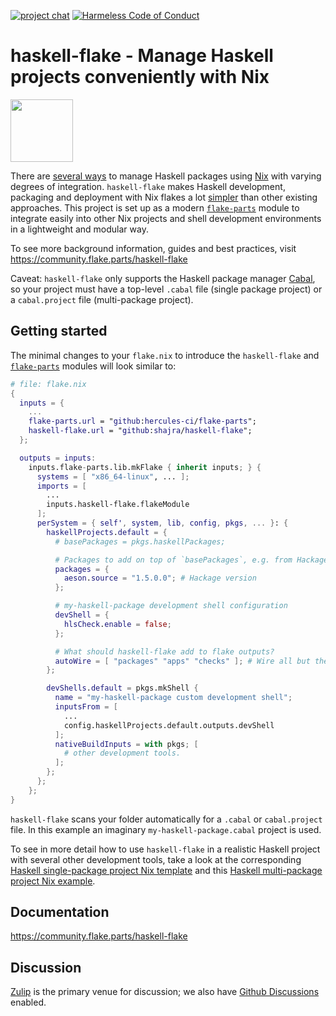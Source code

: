 [![project chat](https://img.shields.io/badge/zulip-join_chat-brightgreen.svg)](https://nixos.zulipchat.com/#narrow/stream/413949-haskell-flake)
[![Harmeless Code of Conduct](https://img.shields.io/badge/harmless-8A2BE2)](https://srid.ca/coc "This project follows the 'Harmlessness Code of Conduct'")

# haskell-flake - Manage Haskell projects conveniently with Nix

<img src="./doc/haskell-flake.webp" width=100 />

There are [several ways](https://nixos.asia/en/haskell) to manage Haskell packages using [Nix](https://nixos.asia/en/nix) with varying degrees of integration.  `haskell-flake` makes Haskell development, packaging and deployment with Nix flakes a lot [simpler](https://community.flake.parts/haskell-flake/start#under-the-hood) than other existing approaches.  This project is set up as a modern [`flake-parts`](https://flake.parts/) module to integrate easily into other Nix projects and shell development environments in a lightweight and modular way.

To see more background information, guides and best practices, visit https://community.flake.parts/haskell-flake

Caveat: `haskell-flake` only supports the Haskell package manager [Cabal](https://www.haskell.org/cabal/),
so your project must have a top-level `.cabal` file (single package project) or a `cabal.project` file
(multi-package project).

## Getting started

The minimal changes to your `flake.nix` to introduce the `haskell-flake` and [`flake-parts`](https://flake.parts/) modules will look similar to:

```nix
# file: flake.nix
{
  inputs = {
    ...
    flake-parts.url = "github:hercules-ci/flake-parts";
    haskell-flake.url = "github:shajra/haskell-flake";
  };

  outputs = inputs:
    inputs.flake-parts.lib.mkFlake { inherit inputs; } {
      systems = [ "x86_64-linux", ... ];
      imports = [
        ...
        inputs.haskell-flake.flakeModule
      ];
      perSystem = { self', system, lib, config, pkgs, ... }: {
        haskellProjects.default = {
          # basePackages = pkgs.haskellPackages;

          # Packages to add on top of `basePackages`, e.g. from Hackage
          packages = {
            aeson.source = "1.5.0.0"; # Hackage version
          };

          # my-haskell-package development shell configuration
          devShell = {
            hlsCheck.enable = false;
          };

          # What should haskell-flake add to flake outputs?
          autoWire = [ "packages" "apps" "checks" ]; # Wire all but the devShell
        };

        devShells.default = pkgs.mkShell {
          name = "my-haskell-package custom development shell";
          inputsFrom = [
            ...
            config.haskellProjects.default.outputs.devShell
          ];
          nativeBuildInputs = with pkgs; [
            # other development tools.
          ];
        };
      };
    };
}
```

`haskell-flake` scans your folder automatically for a `.cabal` or `cabal.project` file.
In this example an imaginary `my-haskell-package.cabal` project is used.

To see in more detail how to use `haskell-flake` in a realistic Haskell project
with several other development tools, take a look at
the corresponding [Haskell single-package project Nix template](https://github.com/shajra/haskell-template) and
this [Haskell multi-package project Nix example](https://github.com/srid/haskell-multi-nix).

## Documentation

https://community.flake.parts/haskell-flake

## Discussion

[Zulip](https://nixos.zulipchat.com/#narrow/stream/413949-haskell-flake) is the primary venue for discussion; we also have [Github Discussions](https://github.com/shajra/haskell-flake/discussions) enabled.
